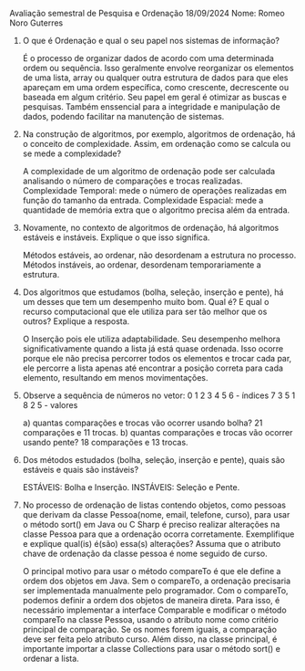 Avaliação semestral de Pesquisa e Ordenação
18/09/2024
Nome: Romeo Noro Guterres


1) O que é Ordenação e qual o seu papel nos sistemas de informação?

    É o processo de organizar dados de acordo com uma determinada ordem ou sequência. 
    Isso geralmente envolve reorganizar os elementos de uma lista, array ou qualquer 
    outra estrutura de dados para que eles apareçam em uma ordem específica, como crescente, 
    decrescente ou baseada em algum critério.
    Seu papel em geral é otimizar as buscas e pesquisas. 
    Também enssencial para a integridade e manipulação de dados, podendo facilitar na manutenção de sistemas.

2) Na construção de algoritmos, por exemplo, algoritmos de ordenação, há o conceito de complexidade. Assim, em ordenação como se calcula
ou se mede a complexidade?

    A complexidade de um algoritmo de ordenação pode ser calculada analisando o número de comparações e trocas realizadas.
    Complexidade Temporal: mede o número de operações realizadas em função do tamanho da entrada.
    Complexidade Espacial: mede a quantidade de memória extra que o algoritmo precisa além da entrada.

3) Novamente, no contexto de algoritmos de ordenação, há algoritmos estáveis e instáveis. Explique o que isso significa.

    Métodos estáveis, ao ordenar, não desordenam a estrutura no processo.
    Métodos instáveis, ao ordenar, desordenam temporariamente a estrutura.

4) Dos algoritmos que estudamos (bolha, seleção, inserção e pente), há um desses que tem um desempenho muito bom. Qual é? 
E qual o recurso computacional que ele utiliza para ser tão melhor que os outros? Explique a resposta.

    O Inserção pois ele utiliza adaptabilidade. 
    Seu desempenho melhora significativamente quando a lista já está quase ordenada. 
    Isso ocorre porque ele não precisa percorrer todos os elementos e trocar cada par, 
    ele percorre a lista apenas até encontrar a posição correta para cada elemento, resultando em menos movimentações.

5) Observe a sequência de números no vetor:
    0 1 2 3 4 5 6 - índices
    7 3 5 1 8 2 5 - valores

    a) quantas comparações e trocas vão ocorrer usando bolha?   21 comparações e 11 trocas.
    b) quantas comparações e trocas vão ocorrer usando pente?   18 comparações e 13 trocas.

6) Dos métodos estudados (bolha, seleção, inserção e pente), quais são estáveis e quais são instáveis?

    ESTÁVEIS: Bolha e Inserção.
    INSTÁVEIS: Seleção e Pente.

7) No processo de ordenação de listas contendo objetos, como pessoas que derivam da classe Pessoa(nome, email, telefone, curso), para usar o método 
sort() em Java ou C Sharp é preciso realizar alterações na classe Pessoa para que a ordenação ocorra corretamente. Exemplifique e explique 
qual(is) é(são) essa(s) alterações? Assuma que o atributo chave de ordenação da classe pessoa é nome seguido de curso.

    O principal motivo para usar o método compareTo é que ele define a ordem dos objetos em Java. 
    Sem o compareTo, a ordenação precisaria ser implementada manualmente pelo programador. 
    Com o compareTo, podemos definir a ordem dos objetos de maneira direta. 
    Para isso, é necessário implementar a interface Comparable e modificar o método compareTo na classe Pessoa, 
    usando o atributo nome como critério principal de comparação. Se os nomes forem iguais, a comparação deve ser feita pelo atributo curso. 
    Além disso, na classe principal, é importante importar a classe Collections para usar o método sort() e ordenar a lista.
